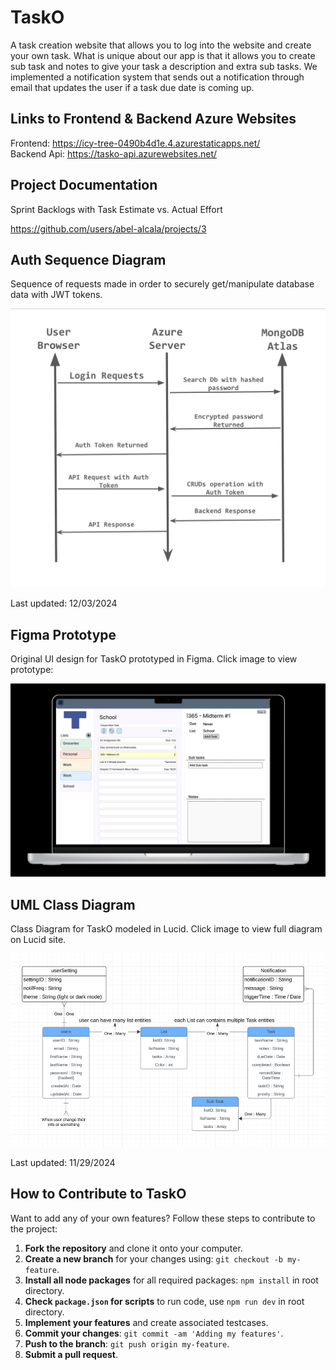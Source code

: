 # TaskO
A task creation website that allows you to log into the website and create your own task. What is unique about our app is that it allows you to create sub task and notes to give your task a description and extra sub tasks. We implemented a notification system that sends out a notification through email that updates the user if a task due date is coming up.

## Links to Frontend & Backend Azure Websites

Frontend: https://icy-tree-0490b4d1e.4.azurestaticapps.net/     
Backend Api: https://tasko-api.azurewebsites.net/

## Project Documentation
Sprint Backlogs with Task Estimate vs. Actual Effort

https://github.com/users/abel-alcala/projects/3

## Auth Sequence Diagram
Sequence of requests made in order to securely get/manipulate database data with JWT tokens.

![Auth Sequence Diagram](images/Auth-Sequence.png)

Last updated: 12/03/2024

## Figma Prototype

Original UI design for TaskO prototyped in Figma. Click image to view prototype:

[![Figma Prototype](images/figma-prototype.png)](https://www.figma.com/proto/0ZHj1Yb6G30Nd3IXHp3m4b/Prototype-Website?node-id=35-739&node-type=canvas&t=ZvZMGGCpxuKSdfCF-0&scaling=scale-down&content-scaling=fixed&page-id=0%3A1)

## UML Class Diagram
Class Diagram for TaskO modeled in Lucid. Click image to view full diagram on Lucid site.

[![UML Class Diagram](images/uml.png)](https://lucid.app/lucidchart/30986100-1098-4123-882d-9dcacaf7070f/edit?invitationId=inv_1a283481-2349-4443-9d2f-cfe758ec9036&page=0_0#)

Last updated: 11/29/2024

## How to Contribute to TaskO
Want to add any of your own features? Follow these steps to contribute to the project:
1. **Fork the repository** and clone it onto your computer.
2. **Create a new branch** for your changes using: `git checkout -b my-feature`.
3. **Install all node packages** for all required packages: `npm install` in root directory.
4. **Check `package.json` for scripts** to run code, use `npm run dev` in root directory.
5. **Implement your features** and create associated testcases.
6. **Commit your changes**: `git commit -am 'Adding my features'`.
7. **Push to the branch**: `git push origin my-feature`.
8. **Submit a pull request**.